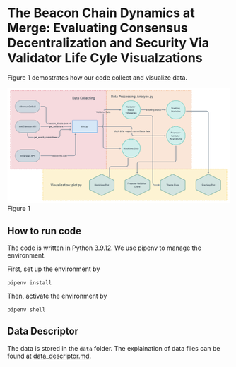 # The Beacon Chain Dynamics at Merge: Evaluating Consensus Decentralization and Security Via Validator Life Cyle Visualzations


Figure 1 demostrates how our code collect and visualize data.

![](imgs/data-processing.png)
Figure 1

## How to run code

The code is written in Python 3.9.12. We use pipenv to manage the environment.

First, set up the environment by 

```shell
pipenv install
```

Then, activate the environment by

```shell
pipenv shell
```

## Data Descriptor

The data is stored in the `data` folder. The explaination of data files can be found at [data_descriptor.md](data_descriptor.md).


